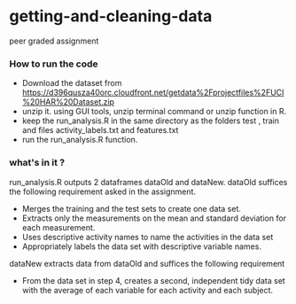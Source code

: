 # getting-and-cleaning-data
peer graded assignment

### How to run the code

* Download the dataset from https://d396qusza40orc.cloudfront.net/getdata%2Fprojectfiles%2FUCI%20HAR%20Dataset.zip
* unzip it. using GUI tools, unzip terminal command or unzip function in R.
* keep the run_analysis.R in the same directory as the folders test , train and files activity_labels.txt and features.txt
* run the run_analysis.R function.

### what's in it ?

run_analysis.R outputs 2 dataframes dataOld and dataNew.
dataOld suffices the following requirement asked in the assignment.

* Merges the training and the test sets to create one data set.
* Extracts only the measurements on the mean and standard deviation for each measurement.
* Uses descriptive activity names to name the activities in the data set
* Appropriately labels the data set with descriptive variable names. 

dataNew extracts data from dataOld and suffices the following requirement
* From the data set in step 4, creates a second, independent tidy data set with the average of each variable for each activity and each subject.
